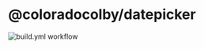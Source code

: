 # @coloradocolby/datepicker
![build.yml workflow](https://github.com/coloradocolby/datepicker/actions/workflows/build.yml/badge.svg?branch=main)
